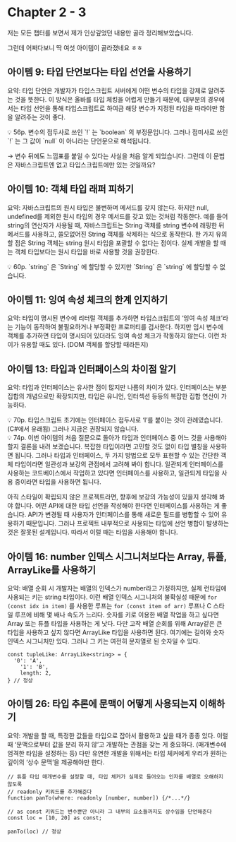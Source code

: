 # Chapter 2 - 3

저는 모든 챕터를 보면서 제가 인상깊었던 내용만 골라 정리해보았습니다.

그런데 어쩌다보니 딱 여섯 아이템이 골라졌네요 ㅎㅎ

## 아이템 9: 타입 단언보다는 타입 선언을 사용하기

요약: 타입 단언은 개발자가 타입스크립트 서버에게 어떤 변수의 타입을 강제로 알려주는 것을 뜻한다. 이 방식은 올바를 타입 체킹을 어렵게 만들기 때문에, 대부분의 경우에서는 타입 선언을 통해 타입스크립트로 하여금 해당 변수가 지정된 타입을 따라야만 함을 알려주는 것이 좋다.

<aside>
💡 56p. 변수의 접두사로 쓰인 `!` 는 `boolean` 의 부정문입니다. 그러나 접미사로 쓰인 `!` 는 그 값이 `null` 이 아니라는 단언문으로 해석됩니다.

</aside>

→ 변수 뒤에도 느낌표를 붙일 수 있다는 사실을 처음 알게 되었습니다. 그런데 이 문법은 자바스크립트엔 없고 타입스크립트에만 있는 것일까요?

## 아이템 10: 객체 타입 래퍼 피하기

요약: 자바스크립트의 원시 타입은 불변하며 메서드를 갖지 않는다. 하지만 null, undefined를 제외한 원시 타입의 경우 메서드를 갖고 있는 것처럼 작동한다. 예를 들어 string의 연산자가 사용될 때, 자바스크립트는 String 객체를 string 변수에 래핑한 뒤 메서드를 사용하고, 쓸모없어진 String 객체를 삭제하는 식으로 동작한다. 한 가지 유의할 점은 String 객체는 string 원시 타입을 포괄할 수 없다는 점이다. 실제 개발을 할 때는 객체 타입보다는 원시 타입을 바로 사용할 것을 권장한다.

<aside>
💡 60p. `string` 은 `String` 에 할당할 수 있지만 `String` 은  `string` 에 할당할 수 없습니다.

</aside>

## 아이템 11: 잉여 속성 체크의 한계 인지하기

요약: 타입이 명시된 변수에 리터럴 객체를 추가하면 타입스크립트의 ‘잉여 속성 체크’라는 기능이 동작하여 불필요하거나 부정확한 프로퍼티를 검사한다. 하지만 임시 변수에 객체를 추가하면 타입이 명시되어 있더라도 잉여 속성 체크가 작동하지 않는다. 이런 차이가 유용할 때도 있다. (DOM 객체를 할당할 때라든지) 

## 아이템 13: 타입과 인터페이스의 차이점 알기

요약: 타입과 인터페이스는 유사한 점이 많지만 나름의 차이가 있다. 인터페이스는 부분집합의 개념으로만 확장되지만, 타입은 유니언, 인터섹션 등등의 복잡한 집합 연산이 가능하다.

<aside>
💡 70p. 타입스크립트 초기에는 인터페이스 접두사로 ‘I’를 붙이는 것이 관례였습니다. (C#에서 유래됨) 그러나 지금은 권장되지 않습니다.

</aside>

<aside>
💡 74p. 이번 아이템의 처음 질문으로 돌아가 타입과 인터페이스 중 어느 것을 사용해야 할지 결론을 내려 보겠습니다. 복잡한 타입이라면 고민할 것도 없이 타입 별칭을 사용하면 됩니다. 그러나 타입과 인터페이스, 두 가지 방법으로 모두 표현할 수 있는 간단한 객체 타입이라면 일관성과 보강의 관점에서 고려해 봐야 합니다. 일관되게 인터페이스를 사용하는 코드베이스에서 작업하고 있다면 인터페이스를 사용하고, 일관되게 타입을 사용 중이라면 타입을 사용하면 됩니다.

아직 스타일이 확립되지 않은 프로젝트라면, 향후에 보강의 가능성이 있을지 생각해 봐야 합니다. 어떤 API에 대한 타입 선언을 작성해야 한다면 인터페이스를 사용하는 게 좋습니다. API가 변경될 때 사용자가 인터페이스를 통해 새로운 필드를 병합할 수 있어 유용하기 때문입니다. 그러나 프로젝트 내부적으로 사용되는 타입에 선언 병합이 발생하는 것은 잘못된 설계입니다. 따라서 이럴 때는 타입을 사용해야 합니다.

</aside>

## 아이템 16: number 인덱스 시그니처보다는 Array, 튜플, ArrayLike를 사용하기

요약: 배열 순회 시 개발자는 배열의 인덱스가 number라고 가정하지만, 실제 런타임에 사용되는 키는 string 타입이다. 이런 배열 인덱스 시그니처의 불확실성 때문에 `for (const idx in item)` 를 사용한 루프는 `for (const item of arr)` 루프나 C 스타일 루프에 비해 몇 배나 속도가 느리다. 숫자를 키로 이용한 배열 작업을 하고 싶다면 Array 또는 튜플 타입을 사용하는 게 낫다. 다만 고작 배열 순회를 위해 Array같은 큰 타입을 사용하고 싶지 않다면 ArrayLike 타입을 사용하면 된다. 여기에는 길이와 숫자 인덱스 시그니처만 있다. 그러나 그 키는 여전히 문자열로 된 숫자일 수 있다.

```tsx
const tupleLike: ArrayLike<string> = {
  '0': 'A',
	'1': 'B',
	length: 2,
} // 정상
```

## 아이템 26: 타입 추론에 문맥이 어떻게 사용되는지 이해하기

요약: 개발을 할 때, 특정한 값들을 타입으로 잡아서 활용하고 싶을 때가 종종 있다. 이럴 때 ‘문맥으로부터 값을 분리 하지 않’고 개발하는 관점을 갖는 게 중요하다. (매개변수에 엄격한 타입을 설정하는 등) 다만 유연한 개발을 위해서는 타입 체커에게 우리가 원하는 깊이의 ‘상수 문맥’을 제공해야만 한다. 

```tsx
// 튜플 타입 매개변수를 설정할 때, 타입 체커가 실제로 들어오는 인자를 배열로 오해하지 않도록
// readonly 키워드를 추가해준다
function panTo(where: readonly [number, number]) {/*...*/}

// as const 키워드는 변수뿐만 아니라 그 내부의 요소들까지도 상수임을 단언해준다
const loc = [10, 20] as const;

panTo(loc) // 정상
```
